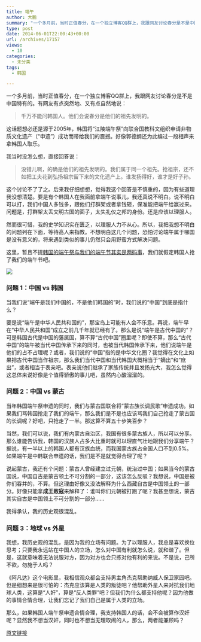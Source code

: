 ```yaml
---
title: 端午
author: 大鹏
summary: "一个多月前，当时正值春分，在一个独立博客QQ群上，我跟网友讨论春分是不是中国特有的。有网友有点突然地、又有点自然地说："
type: post
date: 2014-06-01T22:00:43+00:00
url: /archives/17157
views:
  - 10
categories:
  - 未分类
tags:
  - 韩国

---
```

一个多月前，当时正值春分，在一个独立博客QQ群上，我跟网友讨论春分是不是中国特有的。有网友有点突然地、又有点自然地说：

> 千万不能问韩国人。他们会说春分是他们的祖先发明的。

这话题想必还是源于2005年，韩国将“江陵端午祭”向联合国教科文组织申请非物质文化遗产（“申遗”）成功而带给我们的震撼。好像郭德纲还为此编过一段相声来拿韩国人取乐。

我当时没怎么想，直接回答说：

> 没错儿啊，的确是他们的祖先发明的。我们属于同一个祖先。抢祖宗，还不如把工夫花到弘扬祖宗留下来的文化遗产上。谁发扬得好，谁才是好子孙。

这个讨论不了了之。后来我仔细想想，觉得我这个回答是不慎重的，因为有些道理我没想清楚。要是有个韩国人在我面前拿端午说事儿，我还真说不明白。说不明白可以打，我们中国人多钱多，跟他们打群架或者拿钱砸，保准能把端午给赢过来。问题是，打群架太丢文明古国的面子，太失礼仪之邦的身份。还是应该以理服人。

然而很可惜，我的史学知识实在匮乏，以理服人力不从心。所以，我把我想不明白的问题列在下面，等待高人来指教。不想明白这几个问题，恐怕讨论端午属于哪国是没有意义的，将来遇到类似的事儿仍然只会用野蛮方式解决问题。

这里，暂且不提[韩国的端午祭与我们的端午节其实是两码事][1]，我们就假定韩国人抢了我们的端午节吧。

![][2]

### 问题 1：中国 vs 韩国

当我们说“端午是我们中国的，不是他们韩国的”时，我们说的“中国”到底是指什么？

要是说“端午是中华人民共和国的”，那宝岛上可能有人会不乐意。再说，端午早在“中华人民共和国”成立之前几千年就已经有了。那么是说“端午是古代中国的”？可是韩国古代是中国的藩属国，算不算“古代中国”圈里呢？即使不算，那么“古代中国”的端午被当代中国传承下来的同时，也被当代韩国传承下来，他们说端午是他们的占不占理呢？或者，我们说的“中国”指的是中华文化圈？我觉得在文化上如果把古代中国当作祖宗，那么我们当代中国和当代韩国大概相当于“嫡出”和“庶出”，或者相当于表亲吧。表亲说他们继承了家族传统并且发扬光大，我怎么觉得这总体来说好像是个值得骄傲的事儿吧，虽然内心酸溜溜的。

### 问题 2：中国 vs 蒙古

当年韩国端午祭申遗的同时，我们与蒙古国联合将&#8221;蒙古族长调民歌&#8221;申遗成功。如果我们骂韩国抢走了我们的端午，那么我们是不是也应该骂我们自己抢走了蒙古国的长调呢？好吧，只抢走了一半。那这算不算五十步笑百步？

当然，我们可以说，我们有内蒙古自治区，我国有很多蒙古族人，所以可以分享。那么谁能告诉我，韩国的汉族人占多大比重时就可以理直气壮地跟我们分享端午？据说，有一半以上的韩国人都有汉族血统，而我国蒙古族占全国人口不到0.5%。如果端午是中韩联合申遗的话，我们是不是就觉得合理了呢？

说起蒙古，我还有个问题：蒙古人曾经建立过元朝，统治过中国；如果当今的蒙古国说，中国自古是蒙古领土不可分割的一部分，这该怎么反驳？我想说，中国是被你们吞并的，不算。但这理由好像又没法解释为什么西藏自古是中国领土的一部分。好像只能拿**成王败寇**来解释了：谁叫你们元朝被打跑了呢？我甚至想说，蒙古其实自古是中国领土不可分割的一部分……

我得承认，我的历史观很混乱。

### 问题 3：地球 vs 外星

我想，我历史观的混乱，是因为我的立场有问题。为了以理服人，我总是喜欢换位思考；只要我永远站在中国人的立场，怎么对中国有利就怎么说，就和谐了。但是，这就意味着无法说服对方，因为对方也会只拣对他有利的来说。不是说，己所不欲，勿施于人吗？

《阿凡达》这个电影里，我相信观众都会支持男主角杰克帮助纳威人保卫家园吧。但是细想来是很可怕的：杰克应该算是人类的叛徒吧？他帮助外星人来对抗我们地球人类，这算是“人奸”，算是“反人类罪”吧？但我们为什么都支持他呢？因为他做的事情合情合理，让我们忘记了我们自己是属于人类的立场。

那么，如果韩国人端午祭申遗合情合理，我支持韩国人的话，会不会被算作汉奸呢？显然我不想当汉奸，同时也不想当无理取闹的人，那么，两者能兼顾吗？

 [1]: http://www.newsooxx.com/post/943
 [2]: http://img1.pp.sohu.com/images/blog/2009/2012/6/11/11/52/1339386753240_s311

[原文链接](http://dapengde.com/archives/17157)

